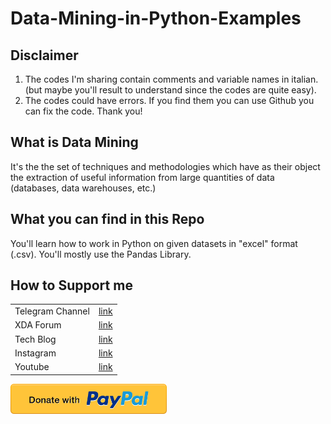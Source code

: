 # Data-Mining-in-Python-Examples
## Disclaimer
1) The codes I'm sharing contain comments and variable names in italian. (but maybe you'll result to understand since the codes are quite easy). 
2) The codes could have errors. If you find them you can use Github you can fix the code. Thank you!

## What is Data Mining
It's the the set of techniques and methodologies which have as their object the extraction of useful information from large quantities of data (databases, data warehouses, etc.)

## What you can find in this Repo
You'll learn how to work in Python on given datasets in "excel" format (.csv).
You'll mostly use the Pandas Library.

## How to Support me
|  |  |
| ------ | ------ |
| Telegram Channel | [link][tg] |
| XDA Forum | [link][xda] |
| Tech Blog | [link][cam] |
| Instagram | [link][insta] |
| Youtube | [link][yt] |

<a href="https://paypal.me/donationMikel">
 <img src="images/donate_icon.png"
      alt="closeup"
      width="250"/></a>
      
      
[xda]: <http://bit.ly/2NBnhqB>
[insta]: <http://bit.ly/mikel_insta>
[yt]: <http://bit.ly/mikel_YT>
[cam]:<https://cam.tv/mik_el_tech>
[tg]:<https://bit.ly/Mikel_TG>
